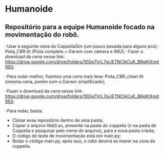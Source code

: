 # Humanoide
## Repositório para a equipe Humanoide focado na movimentação do robô.
-Usar a seguinte cena do CoppeliaSim (um pouco pesada para alguns pcs): Pista_CBR.ttt (Pista completa + Darwin com câmera e IMU);
-Fazer o download da cena nesse link: https://drive.google.com/drive/folders/1DDe7VrL7giJETNCIkCuK_BRqKIXmd993;

-Para rodar melhor, fizemos uma cena mais leve: Pista_CBR_clean.ttt (mesma cena, porém com o Darwin simplificado);

-Fazer o download da cena nesse link: https://drive.google.com/drive/folders/1DDe7VrL7giJETNCIkCuK_BRqKIXmd993;

-Para rodar, basta:
  - Clonar esse repositório dentro de uma pasta;
  - Copiar o arquivo libb0.so, presente na pasta do coppelia (ir na pasta do Coppelia e pesquisar pelo nome do arquivo), para a nova pasta criada;
  - O código de teste de movimentação está em main.py;
  - Rodar o código main.py, após isso, o robô deverá se mexer na cena do coppelia.

